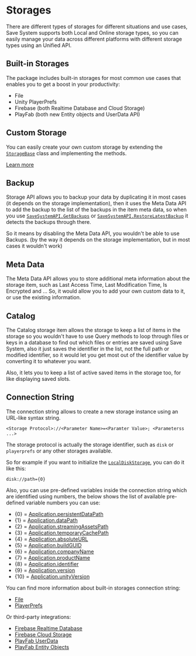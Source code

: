 # Storages

There are different types of storages for different situations and use cases, Save System supports both Local and Online storage types, so you can easily manage your data across different platforms with different storage types using an Unified API.

## Built-in Storages

The package includes built-in storages for most common use cases that enables you to get a boost in your productivity:

- File
- Unity PlayerPrefs
- Firebase (both Realtime Database and Cloud Storage)
- PlayFab (both new Entity objects and UserData API)

## Custom Storage

You can easily create your own custom storage by extending the [`StorageBase`](xref:Bayat.SaveSystem.Storage.StorageBase) class and implementing the methods.

[Learn more](../extend/storage.md)

## Backup

Storage API allows you to backup your data by duplicating it in most cases (it depends on the storage implementation), then it uses the Meta Data API to add the backup to the list of the backups in the item meta data, so when you use [`SaveSystemAPI.GetBackups`](xref:Bayat.SaveSystem.SaveSystemAPI.GetBackupsAsync(System.String)) or [`SaveSystemAPI.RestoreLatestBackup`](xref:Bayat.SaveSystem.SaveSystemAPI.RestoreLatestBackupAsync(System.String)) it detects the backups through there.

So it means by disabling the Meta Data API, you wouldn't be able to use Backups. (by the way it depends on the storage implementation, but in most cases it wouldn't work)

## Meta Data

The Meta Data API allows you to store additional meta information about the storage item, such as Last Access Time, Last Modification Time, Is Encrypted and ...
So, it would allow you to add your own custom data to it, or use the existing information.

## Catalog

The Catalog storage item allows the storage to keep a list of items in the storage so you wouldn't have to use Query methods to loop through files or keys in a database to find out which files or entries are saved using Save System, also it just saves the identifier in the list, not the full path or modified identifier, so it would let you get most out of the identifier value by converting it to whatever you want. 

Also, it lets you to keep a list of active saved items in the storage too, for like displaying saved slots.

## Connection String

The connection string allows to create a new storage instance using an URL-like syntax string.

```
<Storage Protocol>://<Parameter Name>=<Paramter Value>; <Parameterss ...>
```

The storage protocol is actually the storage identifier, such as `disk` or `playerprefs` or any other storages available.

So for example if you want to initialize the [`LocalDiskStorage`](xref:Bayat.SaveSystem.Storage.LocalDiskStorage), you can do it like this:

```
disk://path={0}
```

Also, you can use pre-defined variables inside the connection string which are identified using numbers, the below shows the list of available pre-defined variable numbers you can use:

- {0} = [Application.persistentDataPath](https://docs.unity3d.com/ScriptReference/Application-persistentDataPath.html)
- {1} = [Application.dataPath](https://docs.unity3d.com/ScriptReference/Application-dataPath.html)
- {2} = [Application.streamingAssetsPath](https://docs.unity3d.com/ScriptReference/Application-streamingAssetsPath.html)
- {3} = [Application.temporaryCachePath](https://docs.unity3d.com/ScriptReference/Application-temporaryCachePath.html)
- {4} = [Application.absoluteURL](https://docs.unity3d.com/ScriptReference/Application-absoluteURL.html)
- {5} = [Application.buildGUID](https://docs.unity3d.com/ScriptReference/Application-buildGUID.html)
- {6} = [Application.companyName](https://docs.unity3d.com/ScriptReference/Application-companyName.html)
- {7} = [Application.productName](https://docs.unity3d.com/ScriptReference/Application-productName.html)
- {8} = [Application.identifier](https://docs.unity3d.com/ScriptReference/Application-identifier.html)
- {9} = [Application.version](https://docs.unity3d.com/ScriptReference/Application-version.html)
- {10} = [Application.unityVersion](https://docs.unity3d.com/ScriptReference/Application-unityVersion.html)

You can find more information about built-in storages connection string:

- [File](built-in/file.md)
- [PlayerPrefs](built-in/playerprefs.md)

Or third-party integrations:

- [Firebase Realtime Database](third-party/firebase/database.md)
- [Firebase Cloud Storage](third-party/firebase/storage.md)
- [PlayFab UserData](third-party/playfab/userdata.md)
- [PlayFab Entity Objects](third-party/playfab/entity-objects.md)